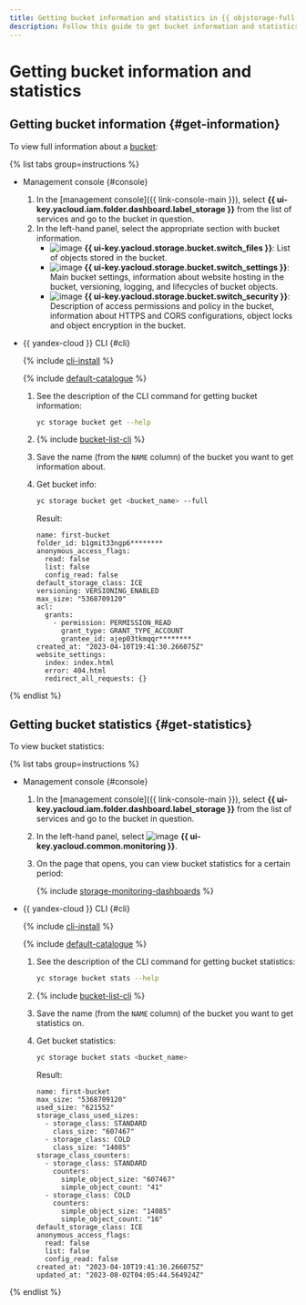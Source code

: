 ```yaml
---
title: Getting bucket information and statistics in {{ objstorage-full-name }}
description: Follow this guide to get bucket information and statistics in {{ objstorage-name }}.
---
```


# Getting bucket information and statistics

## Getting bucket information {#get-information}

To view full information about a [bucket](../../concepts/bucket.md):

{% list tabs group=instructions %}

- Management console {#console}

  1. In the [management console]({{ link-console-main }}), select **{{ ui-key.yacloud.iam.folder.dashboard.label_storage }}** from the list of services and go to the bucket in question.
  1. In the left-hand panel, select the appropriate section with bucket information.
     * ![image](../../../_assets/console-icons/folder-tree.svg) **{{ ui-key.yacloud.storage.bucket.switch_files }}**: List of objects stored in the bucket.
     * ![image](../../../_assets/console-icons/wrench.svg) **{{ ui-key.yacloud.storage.bucket.switch_settings }}**: Main bucket settings, information about website hosting in the bucket, versioning, logging, and lifecycles of bucket objects.
     * ![image](../../../_assets/console-icons/persons-lock.svg) **{{ ui-key.yacloud.storage.bucket.switch_security }}**: Description of access permissions and policy in the bucket, information about HTTPS and CORS configurations, object locks and object encryption in the bucket.

- {{ yandex-cloud }} CLI {#cli}

  {% include [cli-install](../../../_includes/cli-install.md) %}

  {% include [default-catalogue](../../../_includes/default-catalogue.md) %}

  1. See the description of the CLI command for getting bucket information:

     ```bash
     yc storage bucket get --help
     ```

  1. {% include [bucket-list-cli](../../../_includes/storage/bucket-list-cli.md) %}
  1. Save the name (from the `NAME` column) of the bucket you want to get information about.

  1. Get bucket info:

     ```bash
     yc storage bucket get <bucket_name> --full
     ```

     Result:

     ```text
     name: first-bucket
     folder_id: b1gmit33ngp6********
     anonymous_access_flags:
       read: false
       list: false
       config_read: false
     default_storage_class: ICE
     versioning: VERSIONING_ENABLED
     max_size: "5368709120"
     acl:
       grants:
         - permission: PERMISSION_READ
           grant_type: GRANT_TYPE_ACCOUNT
           grantee_id: ajep03tkmqqr********
     created_at: "2023-04-10T19:41:30.266075Z"
     website_settings:
       index: index.html
       error: 404.html
       redirect_all_requests: {}
     ```

{% endlist %}

## Getting bucket statistics {#get-statistics}

To view bucket statistics:

{% list tabs group=instructions %}

- Management console {#console}

  1. In the [management console]({{ link-console-main }}), select **{{ ui-key.yacloud.iam.folder.dashboard.label_storage }}** from the list of services and go to the bucket in question.
  1. In the left-hand panel, select ![image](../../../_assets/console-icons/display-pulse.svg) **{{ ui-key.yacloud.common.monitoring }}**.
  1. On the page that opens, you can view bucket statistics for a certain period:
     
     {% include [storage-monitoring-dashboards](../../_includes_service/storage-monitoring-dashboards.md) %}


- {{ yandex-cloud }} CLI {#cli}

  {% include [cli-install](../../../_includes/cli-install.md) %}

  {% include [default-catalogue](../../../_includes/default-catalogue.md) %}

  1. See the description of the CLI command for getting bucket statistics:

     ```bash
     yc storage bucket stats --help
     ```

  1. {% include [bucket-list-cli](../../../_includes/storage/bucket-list-cli.md) %}
  1. Save the name (from the `NAME` column) of the bucket you want to get statistics on.

  1. Get bucket statistics:

     ```bash
     yc storage bucket stats <bucket_name>
     ```

     Result:

     ```text
     name: first-bucket
     max_size: "5368709120"
     used_size: "621552"
     storage_class_used_sizes:
       - storage_class: STANDARD
         class_size: "607467"
       - storage_class: COLD
         class_size: "14085"
     storage_class_counters:
       - storage_class: STANDARD
         counters:
           simple_object_size: "607467"
           simple_object_count: "41"
       - storage_class: COLD
         counters:
           simple_object_size: "14085"
           simple_object_count: "16"
     default_storage_class: ICE
     anonymous_access_flags:
       read: false
       list: false
       config_read: false
     created_at: "2023-04-10T19:41:30.266075Z"
     updated_at: "2023-08-02T04:05:44.564924Z"
     ```

{% endlist %}